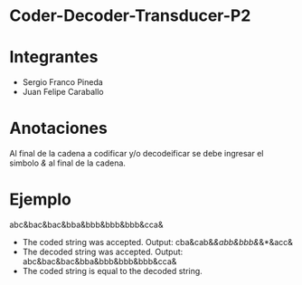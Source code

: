 # Coder-Decoder-Transducer-P2

# Integrantes

- Sergio Franco Pineda
- Juan Felipe Caraballo

# Anotaciones

Al final de la cadena a codificar y/o decodeificar se debe ingresar el simbolo *&* al final de la cadena.

# Ejemplo

abc&bac&bac&bba&bbb&bbb&bbb&cca&

- The coded string was accepted. Output: cba&cab&*&abb&bbb&*&*&acc&
- The decoded string was accepted. Output: abc&bac&bac&bba&bbb&bbb&bbb&cca&
- The coded string is equal to the decoded string.
